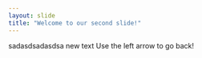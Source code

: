 ```yaml
---
layout: slide
title: "Welcome to our second slide!"
---
```

sadasdsadasdsa new text
Use the left arrow to go back!
